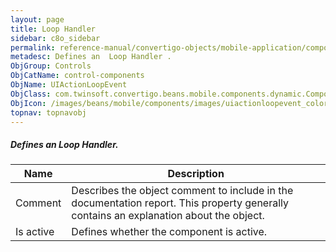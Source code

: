 ```yaml
---
layout: page
title: Loop Handler
sidebar: c8o_sidebar
permalink: reference-manual/convertigo-objects/mobile-application/components/control-components/loop-handler/
metadesc: Defines an  Loop Handler .   
ObjGroup: Controls
ObjCatName: control-components
ObjName: UIActionLoopEvent
ObjClass: com.twinsoft.convertigo.beans.mobile.components.dynamic.ComponentManager$3
ObjIcon: /images/beans/mobile/components/images/uiactionloopevent_color_32x32.png
topnav: topnavobj
---
```

##### Defines an <i>Loop Handler</i>. 
 

Name | Description 
--- | ---
Comment | Describes the object comment to include in the documentation report.  This property generally contains an explanation about the object. 
Is active | Defines whether the component is active. 

